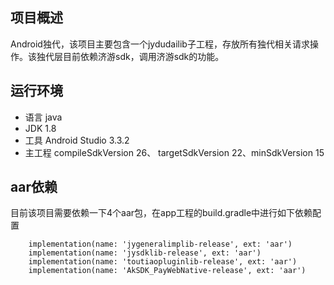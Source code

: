 ## 项目概述
Android独代，该项目主要包含一个jydudailib子工程，存放所有独代相关请求操作。该独代层目前依赖济游sdk，调用济游sdk的功能。
## 运行环境
* 语言 java
* JDK 1.8
* 工具 Android Studio 3.3.2
* 主工程 compileSdkVersion 26、 targetSdkVersion 22、minSdkVersion 15

## aar依赖
目前该项目需要依赖一下4个aar包，在app工程的build.gradle中进行如下依赖配置
```
    implementation(name: 'jygeneralimplib-release', ext: 'aar')
    implementation(name: 'jysdklib-release', ext: 'aar')
    implementation(name: 'toutiaopluginlib-release', ext: 'aar')
    implementation(name: 'AkSDK_PayWebNative-release', ext: 'aar')
```


